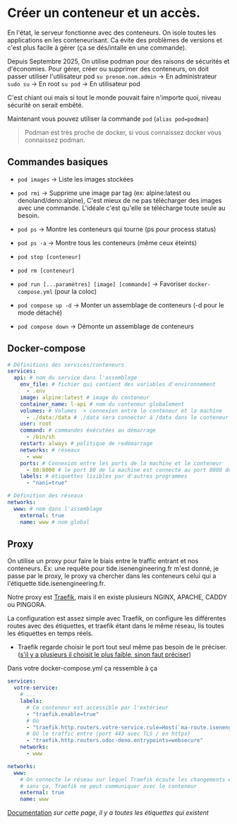 # Créer un conteneur et un accès.

En l'état, le serveur fonctionne avec des conteneurs. 
On isole toutes les applications en les conteneurisant.
Ca évite des problèmes de versions et c'est plus facile à gérer (ça se dés/intalle en une commande).

Depuis Septembre 2025, On utilise podman pour des raisons de sécurités et d'économies.
Pour gérer, créer ou supprimer des conteneurs, on doit passer utiliser l'utilisateur pod
`su prenom.nom.admin` -> En administrateur
`sudo su` -> En root
`su pod` -> En utilisateur pod

C'est chiant oui mais si tout le monde pouvait faire n'importe quoi,
niveau sécurité on serait embêté.

Maintenant vous pouvez utiliser la commande `pod` (`alias pod=podman`)

> Podman est très proche de docker, si vous connaissez docker vous connaissez podman.

## Commandes basiques

 - `pod images` -> Liste les images stockées
 - `pod rmi` -> Supprime une image par tag (ex: alpine:latest ou denoland/deno:alpine),
    C'est mieux de ne pas télécharger des images avec une commande. 
    L'idéale c'est qu'elle se télécharge toute seule au besoin.
 - `pod ps` -> Montre les conteneurs qui tourne (ps pour process status)
 - `pod ps -a` -> Montre tous les conteneurs (même ceux éteints)
 - `pod stop [conteneur]`
 - `pod rm [conteneur]`
 - `pod run [...paramètres] [image] [commande]` -> Favoriser `docker-compose.yml` (pour la coloc)

 - `pod compose up -d` -> Monter un assemblage de conteneurs (-d pour le mode détaché)
 - `pod compose down` -> Démonte un assemblage de conteneurs

## Docker-compose

```yml
# Définitions des services/conteneurs
services:
  api: # nom du service dans l'assemblage
    env_file: # fichier qui contient des variables d'environnement
      - .env
    image: alpine:latest # image du conteneur
    container_name: l-api # nom du conteneur globalement
    volumes: # Volumes -> connexion entre le conteneur et la machine
      - ./data:/data # ./data sera connecter à /data dans le conteneur
    user: root
    command: # commandes éxécutées au démarrage
      - /bin/sh
    restart: always # politique de redémarrage
    networks: # réseaux
      - www
    ports: # Connexion entre les ports de la machine et le conteneur
      - 80:8000 # le port 80 de la machine est connecté au port 8000 du conteneur
    labels: # étiquettes lisibles par d'autres programmes
      - "nani=true"

# Définition des réseaux
networks:
  www: # nom dans l'assemblage
    external: true
    name: www # nom global
```

## Proxy

On utilise un proxy pour faire le biais entre le traffic entrant et nos conteneurs.
Ex: une requête pour tide.isenengineering.fr m'est donné, je passe par le proxy, 
le proxy va chercher dans les conteneurs celui qui a l'étiquette tide.isenengineering.fr.

Notre proxy est [Traefik](https://traefik.io),
mais il en existe plusieurs NGINX, APACHE, CADDY ou PINGORA.

La configuration est assez simple avec Traefik, on configure les différentes routes avec des étiquettes,
et traefik étant dans le même réseau, lis toutes les étiquettes en temps réels.

+ Traefik regarde choisir le port tout seul même pas besoin de le préciser.
([s'il y a plusieurs il choisit le plus faible, sinon faut préciser](https://doc.traefik.io/traefik/reference/install-configuration/providers/docker/#port-detection))

Dans votre docker-compose.yml ça ressemble à ça

```yml
services:
  votre-service:
    # ...
    labels:
      # Ce conteneur est accessible par l'extérieur
      - "traefik.enable=true" 
      # Où
      - "traefik.http.routers.votre-service.rule=Host(`ma-route.isenengineering.fr`)"
      # Où le traffic entre (port 443 avec TLS / en https)
      - "traefik.http.routers.odoc-deno.entrypoints=websecure"
    networks:
      - www

networks:
  www:
    # On connecte le réseau sur lequel Traefik écoute les changements et accède aux conteneurs
    # sans ça, Traefik ne peut communiquer avec le conteneur
    external: true
    name: www
```

[Documentation](https://doc.traefik.io/traefik/reference/routing-configuration/other-providers/docker/#udp-routers)
*sur cette page, il y a toutes les étiquettes qui existent*

